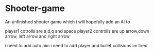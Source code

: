 # Shooter-game
An unfinished shooter game which i will hopefully add an AI to

player1 cotrolls are a,d,q and space
player2 controlls are up arrow,down arrow, left arrow and right arrow

i need to add auto aim
i need to add player and bullet collisions
im tired
